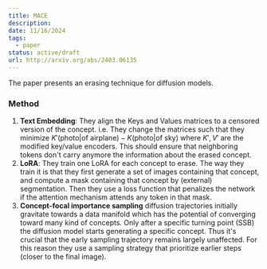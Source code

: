 ```yaml
---
title: MACE
description: 
date: 11/16/2024
tags:
  - paper
status: active/draft
url: http://arxiv.org/abs/2403.06135
---
```

The paper presents an erasing technique for diffusion models. 

### Method 
1. **Text Embedding**: They align the Keys and Values matrices to a censored version of the concept. i.e. They change the matrices such that they minimize $K'(\text{photo}| \text{of airplane}) - K(\text{photo}| \text{of sky})$ where $K', V'$ are the modified key/value encoders. This should ensure that neighboring tokens don't carry anymore the information about the erased concept. 
2. **LoRA**: They train one LoRA for each concept to erase. The way they train it is that they first generate a set of images containing that concept, and compute a mask containing that concept by (external) segmentation. Then they use a loss function that penalizes the network if the attention mechanism attends any token in that mask.
3. **Concept-focal importance sampling** diffusion trajectories initially gravitate towards a data manifold which has the potential of converging toward many kind of concepts. Only after a specific turning point (SSB) the diffusion model starts generating a specific concept. Thus it's crucial that the early sampling trajectory remains largely unaffected. For this reason they use a sampling strategy that prioritize earlier steps (closer to the final image).

